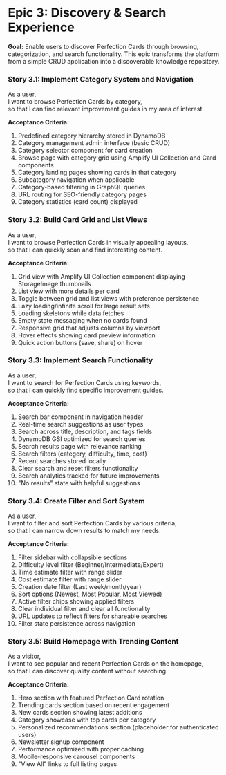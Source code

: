 # Epic 3: Discovery & Search Experience

**Goal:** Enable users to discover Perfection Cards through browsing, categorization, and search functionality. This epic transforms the platform from a simple CRUD application into a discoverable knowledge repository.

### Story 3.1: Implement Category System and Navigation

As a user,  
I want to browse Perfection Cards by category,  
so that I can find relevant improvement guides in my area of interest.

**Acceptance Criteria:**

1. Predefined category hierarchy stored in DynamoDB
2. Category management admin interface (basic CRUD)
3. Category selector component for card creation
4. Browse page with category grid using Amplify UI Collection and Card components
5. Category landing pages showing cards in that category
6. Subcategory navigation when applicable
7. Category-based filtering in GraphQL queries
8. URL routing for SEO-friendly category pages
9. Category statistics (card count) displayed

### Story 3.2: Build Card Grid and List Views

As a user,  
I want to browse Perfection Cards in visually appealing layouts,  
so that I can quickly scan and find interesting content.

**Acceptance Criteria:**

1. Grid view with Amplify UI Collection component displaying StorageImage thumbnails
2. List view with more details per card
3. Toggle between grid and list views with preference persistence
4. Lazy loading/infinite scroll for large result sets
5. Loading skeletons while data fetches
6. Empty state messaging when no cards found
7. Responsive grid that adjusts columns by viewport
8. Hover effects showing card preview information
9. Quick action buttons (save, share) on hover

### Story 3.3: Implement Search Functionality

As a user,  
I want to search for Perfection Cards using keywords,  
so that I can quickly find specific improvement guides.

**Acceptance Criteria:**

1. Search bar component in navigation header
2. Real-time search suggestions as user types
3. Search across title, description, and tags fields
4. DynamoDB GSI optimized for search queries
5. Search results page with relevance ranking
6. Search filters (category, difficulty, time, cost)
7. Recent searches stored locally
8. Clear search and reset filters functionality
9. Search analytics tracked for future improvements
10. "No results" state with helpful suggestions

### Story 3.4: Create Filter and Sort System

As a user,  
I want to filter and sort Perfection Cards by various criteria,  
so that I can narrow down results to match my needs.

**Acceptance Criteria:**

1. Filter sidebar with collapsible sections
2. Difficulty level filter (Beginner/Intermediate/Expert)
3. Time estimate filter with range slider
4. Cost estimate filter with range slider
5. Creation date filter (Last week/month/year)
6. Sort options (Newest, Most Popular, Most Viewed)
7. Active filter chips showing applied filters
8. Clear individual filter and clear all functionality
9. URL updates to reflect filters for shareable searches
10. Filter state persistence across navigation

### Story 3.5: Build Homepage with Trending Content

As a visitor,  
I want to see popular and recent Perfection Cards on the homepage,  
so that I can discover quality content without searching.

**Acceptance Criteria:**

1. Hero section with featured Perfection Card rotation
2. Trending cards section based on recent engagement
3. New cards section showing latest additions
4. Category showcase with top cards per category
5. Personalized recommendations section (placeholder for authenticated users)
6. Newsletter signup component
7. Performance optimized with proper caching
8. Mobile-responsive carousel components
9. "View All" links to full listing pages
